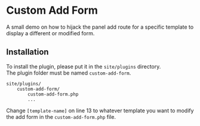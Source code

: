 # Custom Add Form
A small demo on how to hijack the panel add route for a specific template to display a different or modified form.

## Installation
To install the plugin, please put it in the `site/plugins` directory.  
The plugin folder must be named `custom-add-form`.

```
site/plugins/
    custom-add-form/
        custom-add-form.php
        ...
```

Change `[template-name]` on line 13 to whatever template you want to modify the add form in the `custom-add-form.php` file.
